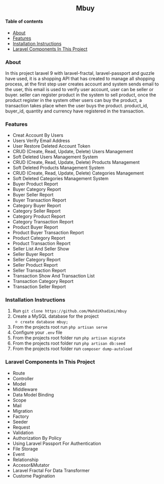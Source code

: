 <h2 align='center'>Mbuy</h2>

#### Table of contents

-   [About](#about)
-   [Features](#features)
-   [Installation Instructions](#installation-instructions)
-   [Laravel Components In This Project](#laravel-components-in-this-project)

### About

In this project laravel 9 with laravel-fractal, laravel-passport and guzzle have used, it is a shopping API that has created to manage all shopping process, at the first step user creates account and system sends email to the user, this email is used to verify user account, user can be seller or buyer.
seller can register product in the system to sell product, once the product register in the system other users can buy the product, a transaction takes place when the user buys the product.
product_id, buyer_id, quantity and currency have registered in the transaction.

### Features

-   Creat Account By Users
-   Users Verify Email Address
-   User Restore Deleted Account Token
-   CRUD (Create, Read, Update, Delete) Users Management
-   Soft Deleted Users Management System
-   CRUD (Create, Read, Update, Delete) Products Management
-   Soft Deleted Products Management System
-   CRUD (Create, Read, Update, Delete) Categories Management
-   Soft Deleted Categories Management System
-   Buyer Product Report
-   Buyer Category Report
-   Buyer Seller Report
-   Buyer Transaction Report
-   Category Buyer Report
-   Category Seller Report
-   Category Product Report
-   Category Transaction Report
-   Product Buyer Report
-   Product Buyer Transaction Report
-   Product Category Report
-   Product Transaction Report
-   Seller List And Seller Show
-   Seller Buyer Report
-   Seller Category Report
-   Seller Product Report
-   Seller Transaction Report
-   Transaction Show And Transaction List
-   Transaction Category Report
-   Transaction Seller Report

### Installation Instructions

1. Run `git clone https://github.com/MahdiKhadimi/mbuy`
2. Create a MySQL database for the project
    - `create database mbuy;`
3. From the projects root run `php artisan serve`
4. Configure your `.env` file
5. From the projects root folder run `php artisan migrate`
6. From the projects root folder run `php artisan db:seed`
7. From the projects root folder run `composer dump-autoload`

### Laravel Components In This Project

-   Route
-   Controller
-   Model
-   Middleware
-   Data Model Binding
-   Scope
-   Mail
-   Migration
-   Factory
-   Seeder
-   Request
-   Validation
-   Authorization By Policy
-   Using Laravel Passport For Authentication
-   File Storage
-   Event
-   Relationship
-   Accesor&Mutator
-   Laravel Fractal For Data Transformer
-   Custome Pagination
